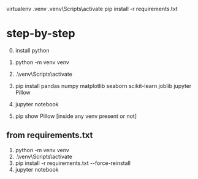 virtualenv .venv
.venv\Scripts\activate
pip install -r requirements.txt

# step-by-step
0. install python
1. python -m venv venv
2. .\venv\Scripts\activate
3. pip install pandas numpy matplotlib seaborn scikit-learn joblib jupyter Pillow
4. jupyter notebook



1. pip show Pillow [inside any venv present or not]


## from requirements.txt
1. python -m venv venv
2. .\venv\Scripts\activate
3. pip install -r requirements.txt --force-reinstall
4. jupyter notebook


